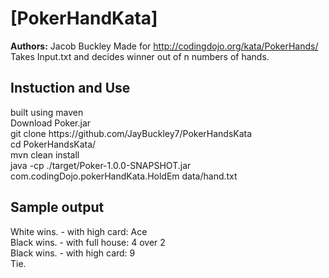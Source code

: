 # [PokerHandKata]

**Authors:** Jacob Buckley
</pre>
Made for http://codingdojo.org/kata/PokerHands/ </br>
Takes Input.txt and decides winner out of n numbers of hands. </br>
</pre>

## Instuction and Use
</pre>
built using maven </br>
Download Poker.jar </br>
git clone https://github.com/JayBuckley7/PokerHandsKata </br>
cd PokerHandsKata/ </br>
mvn clean install </br>
java -cp ./target/Poker-1.0.0-SNAPSHOT.jar com.codingDojo.pokerHandKata.HoldEm data/hand.txt </br>
</pre>

## Sample output
</pre>
White wins. - with high card: Ace  </br>
Black wins. - with full house: 4 over 2  </br>
Black wins. - with high card: 9 </br>
Tie. </br>
</pre>
